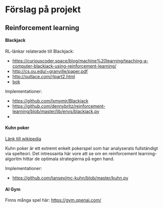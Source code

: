 
# Förslag på projekt

## Reinforcement learning

#### Blackjack

RL-länkar relaterade till Blackjack:

* https://curiouscoder.space/blog/machine%20learning/teaching-a-computer-blackjack-using-reinforcement-learning/
* http://cs.ou.edu/~granville/paper.pdf
* http://outlace.com/rlpart2.html
* [bok](https://books.google.se/books?id=CAFR6IBF4xYC&pg=PA121&lpg=PA121&dq=blackjack+reinforcement+learning&source=bl&ots=ebPUUNec1G&sig=D9gGLamYJ0X9qO5dpbvlgN0lUi8&hl=en&sa=X&ved=0ahUKEwjT8Pza5qLaAhXJ2SwKHWSaCrM4ChDoAQg_MAU#v=onepage&q=blackjack%20reinforcement%20learning&f=false)

Implementationer:

* https://github.com/lxmymjr/Blackjack
* https://github.com/dennybritz/reinforcement-learning/blob/master/lib/envs/blackjack.py
*

#### Kuhn poker

[Länk till wikipedia](https://en.wikipedia.org/wiki/Kuhn_poker)

Kuhn poker är ett extremt enkelt pokerspel som har analyserats fullständigt via
spelteori. Det intressanta här vore att se om en reinforcement learning-algoritm
hittar de optimala strategierna på egen hand.

Implementationer:

* https://github.com/tansey/mc-kuhn/blob/master/kuhn.py

#### AI Gym

Finns många spel här: https://gym.openai.com/
